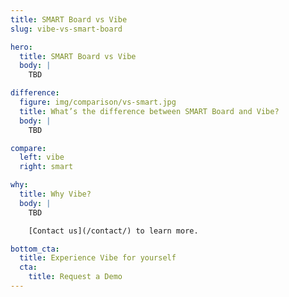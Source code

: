 ```yaml
---
title: SMART Board vs Vibe
slug: vibe-vs-smart-board

hero:
  title: SMART Board vs Vibe
  body: |
    TBD

difference:
  figure: img/comparison/vs-smart.jpg
  title: What’s the difference between SMART Board and Vibe?
  body: |
    TBD

compare:
  left: vibe
  right: smart

why:
  title: Why Vibe?
  body: |
    TBD

    [Contact us](/contact/) to learn more.

bottom_cta:
  title: Experience Vibe for yourself
  cta:
    title: Request a Demo
---
```

